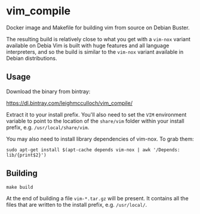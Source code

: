 # vim_compile

Docker image and Makefile for building vim from source on Debian Buster.

The resulting build is relatively close to what you get with a `vim-nox`
variant available on Debia Vim is built with huge features and all language
interpreters, and so the build is similar to the `vim-nox` variant available in
Debian distributions.

## Usage

Download the binary from bintray:

https://dl.bintray.com/leighmcculloch/vim_compile/

Extract it to your install prefix. You'll also need to set the `VIM`
environment variable to point to the location of the `share/vim` folder within
your install prefix, e.g. `/usr/local/share/vim`.

You may also need to install library dependencies of vim-nox. To grab them:

```
sudo apt-get install $(apt-cache depends vim-nox | awk '/Depends: lib/{print$2}')
```

## Building

```
make build
```

At the end of building a file `vim-*.tar.gz` will be present. It contains all
the files that are written to the install prefix, e.g. `/usr/local/`. 
